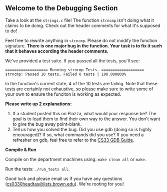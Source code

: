 ## Welcome to the Debugging Section

Take a look at the `strings.c` file! The function `strncmp` isn't doing what it claims to be doing. Check out the header comments for what it's supposed to do!

Feel free to rewrite anything in `strncmp`. Please do not modify the function signature. **There is one major bug in the function. Your task is to fix it such that it behaves according the header comments.**

We've provided a test suite. If you passed all the tests, you'll see:
```
=================== Running strncmp Tests. ===================
strncmp: Passed 10 tests, Failed 0 tests | 100.000000%
```
In the function's current state, 4 of the 10 tests are failing. Note that these tests are certainly not exhaustive, so please make sure to write some of your own to ensure the funciton is working as expected.

**Please write up 2 explanations:**
1. If a student posted this on Piazza, what would your response be? The goal is to lead them to find their own way to the answer. You don't want to give the bug away point-blank.
2. Tell us how you solved the bug. Did you use gdb (doing so is highly encouraged)? If so, what commands did you use? If you need a refresher on gdb, feel free to refer to the [CS33 GDB Guide](https://cs.brown.edu/courses/csci0330/docs/guides/gdb_cheatsheet.pdf).


**Compile & Run**

Compile on the department machines using: `make clean all` or `make`. 

Run the tests: `./run_tests all`.

Good luck and please email us if you have any questions (cs0330headtas@lists.brown.edu). We're rooting for you! 
